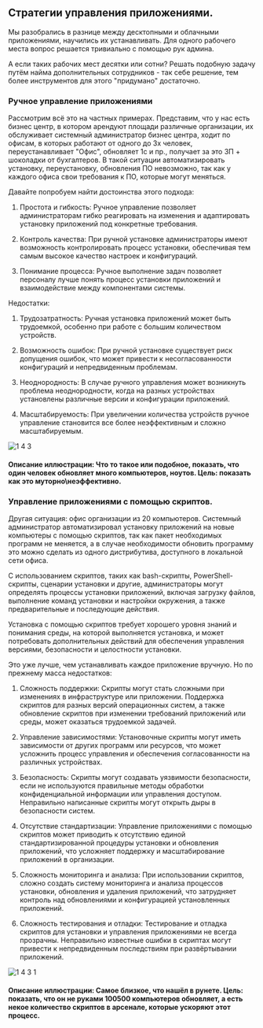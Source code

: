 ## Стратегии управления приложениями.

Мы разобрались в разнице между десктопными и облачными приложениями, научились их устанавливать. Для одного рабочего места вопрос решается тривиально с помощью рук админа.

А если таких рабочих мест десятки или сотни? Решать подобную задачу путём найма дополнительных сотрудников - так себе решение, тем более инструментов для этого "придумано" достаточно.

### Ручное управление приложениями

Рассмотрим всё это на частных примерах. Представим, что у нас есть бизнес центр, в котором арендуют площади различные организации, их обслуживает системный администратор бизнес центра, ходит по офисам, в которых работают от одного до 3х человек, переустанавливает "Офис", обновляет 1с и пр., получает за это ЗП + шоколадки от бухгалтеров. В такой ситуации автоматизировать установку, переустановку, обновления ПО невозможно, так как у каждого офиса свои требования к ПО, которые могут меняться.

Давайте попробуем найти достоинства этого подхода:

1. Простота и гибкость: Ручное управление позволяет администраторам гибко реагировать на изменения и адаптировать установку приложений под конкретные требования.

2. Контроль качества: При ручной установке администраторы имеют возможность контролировать процесс установки, обеспечивая тем самым высокое качество настроек и конфигураций.

3. Понимание процесса: Ручное выполнение задач позволяет персоналу лучше понять процесс установки приложений и взаимодействие между компонентами системы.

Недостатки:

1. Трудозатратность: Ручная установка приложений может быть трудоемкой, особенно при работе с большим количеством устройств.

2. Возможность ошибок: При ручной установке существует риск допущения ошибок, что может привести к несогласованности конфигураций и непредвиденным проблемам.

3. Неоднородность: В случае ручного управления может возникнуть проблема неоднородности, когда на разных устройствах установлены различные версии и конфигурации приложений.

4. Масштабируемость: При увеличении количества устройств ручное управление становится все более неэффективным и сложно масштабируемым.


![1 4 3](https://github.com/lexche/Testyp/assets/95694325/39b25c57-306a-45ee-9677-806b1b1a77c3)

#### Описание иллюстрации: Что то такое или подобное, показать, что один человек обновляет много компьютеров, ноутов. Цель: показать как это муторно\неэффективно.


### Управление приложениями с помощью скриптов.

Другая ситуация: офис организации из 20 компьютеров. Системный администратор автоматизировал установку приложений на новые компьютеры с помощью скриптов, так как пакет необходимых программ не меняется, а в случае необходимости обновить программу это можно сделать из одного дистрибутива, доступного в локальной сети офиса.

С использованием скриптов, таких как bash-скрипты, PowerShell-скрипты, сценарии установки и другие, администраторы могут определять процессы установки приложений, включая загрузку файлов, выполнение команд установки и настройки окружения, а также предварительные и последующие действия.

Установка с помощью скриптов требует хорошего уровня знаний и понимания среды, на которой выполняется установка, и может потребовать дополнительных действий для обеспечения управления версиями, безопасности и целостности установки.

Это уже лучше, чем устанавливать каждое приложение вручную. Но по прежнему масса недостатков:

1. Сложность поддержки: Скрипты могут стать сложными при изменениях в инфраструктуре или приложении. Поддержка скриптов для разных версий операционных систем, а также обновление скриптов при изменении требований приложений или среды, может оказаться трудоемкой задачей.

2. Управление зависимостями: Установочные скрипты могут иметь зависимости от других программ или ресурсов, что может усложнить процесс управления и обеспечения согласованности на различных устройствах.

3. Безопасность: Скрипты могут создавать уязвимости безопасности, если не используются правильные методы обработки конфиденциальной информации или управления доступом. Неправильно написанные скрипты могут открыть дыры в безопасности систем.

4. Отсутствие стандартизации: Управление приложениями с помощью скриптов может приводить к отсутствию единой стандартизированной процедуры установки и обновления приложений, что усложняет поддержку и масштабирование приложений в организации.

5. Сложность мониторинга и анализа: При использовании скриптов, сложно создать систему мониторинга и анализа процессов установки, обновления и удаления приложений, что затрудняет контроль над обновлениями и конфигурацией установленных приложений.

6. Сложность тестирования и отладки: Тестирование и отладка скриптов для установки и управления приложениями не всегда прозрачны. Неправильно известные ошибки в скриптах могут привести к непредвиденным последствиям при развёртывании приложений.

![1 4 3 1](https://github.com/lexche/Testyp/assets/95694325/cf899ded-b4ab-4916-82b5-1ac878b2859e)

#### Описание иллюстрации: Самое близкое, что нашёл в рунете. Цель: показать, что он не руками 100500 компьютеров обновляет, а есть некое количество скриптов в арсенале, которые ускоряют этот процесс.


